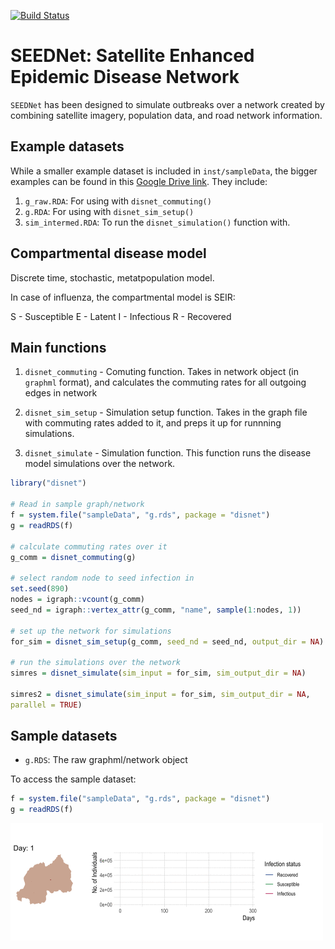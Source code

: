

[![Build Status](https://travis-ci.com/nistara/SEEDNet.svg?token=NzZHVjGpzy5BDLtSKxLg&branch=master)](https://travis-ci.com/github/nistara/SEEDNet)

# SEEDNet: Satellite Enhanced Epidemic Disease Network

`SEEDNet` has been designed to simulate outbreaks over a network created
by combining satellite imagery, population data, and road network information.

## Example datasets
While a smaller example dataset is included in `inst/sampleData`, the bigger examples can be found in this [Google Drive link](https://drive.google.com/open?id=1Mr6PKOlWHHRE_rl9d4-ZgtIO822DpwdM). They include:
1. `g_raw.RDA`: For using with `disnet_commuting()`
2. `g.RDA`: For using with `disnet_sim_setup()`
3. `sim_intermed.RDA`: To run the `disnet_simulation()` function with. 

## Compartmental disease model
Discrete time, stochastic, metatpopulation model. 

In case of influenza, the compartmental model is SEIR:

S - Susceptible
E - Latent
I - Infectious
R - Recovered

## Main functions
1. `disnet_commuting` - Comuting function. Takes in network object (in `graphml` format), and calculates the commuting rates for all outgoing edges in network
   
2. `disnet_sim_setup` - Simulation setup function. Takes in the graph file with commuting rates added to it, and preps it up for runnning simulations. 

3. `disnet_simulate` - Simulation function. This function runs the disease model simulations over the network. 


```r
library("disnet")

# Read in sample graph/network
f = system.file("sampleData", "g.rds", package = "disnet")
g = readRDS(f)

# calculate commuting rates over it
g_comm = disnet_commuting(g)

# select random node to seed infection in
set.seed(890)
nodes = igraph::vcount(g_comm)
seed_nd = igraph::vertex_attr(g_comm, "name", sample(1:nodes, 1))

# set up the network for simulations
for_sim = disnet_sim_setup(g_comm, seed_nd = seed_nd, output_dir = NA)

# run the simulations over the network
simres = disnet_simulate(sim_input = for_sim, sim_output_dir = NA)

simres2 = disnet_simulate(sim_input = for_sim, sim_output_dir = NA,
parallel = TRUE)
```

## Sample datasets
- `g.RDS`: The raw graphml/network object

To access the sample dataset:

```r
f = system.file("sampleData", "g.rds", package = "disnet")
g = readRDS(f)
```


![](https://github.com/nistara/SEEDNet/blob/master/inst/sim_anim.gif?raw=true)
